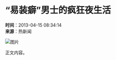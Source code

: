 # “易装癖”男士的疯狂夜生活

**时间**：2013-04-15 08:34:14  
**来源**：热新闻  

![图片](http://himg2.huanqiu.com/attachment2010/2013/0319/20130319043742914.jpg)  

正文内容。